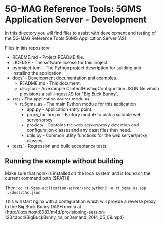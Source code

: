 5G-MAG Reference Tools: 5GMS Application Server - Development
=============================================================

In this directory you will find files to assist with development and testing of
the 5G-MAG Reference Tools 5GMS Application Server (AS).

Files in this repository:
- README.md      - Project README file.
- LICENSE        - The software license for this project.
- pyproject.toml - The Python project description for building and installing
                   the application.
- docs/          - Development documentation and examples.
  - README.md - This document.
  - chc.json - An example ContentHostingConfiguration JSON file which
               provisions a pull-ingest AS for "Big Buck Bunny".
- src/           - The application source modules.
  - rt\_5gms\_as - The main Python module for this application
    - app.py - Application entry point.
    - proxy\_factory.py - Factory module to pick a suitable web server/proxy.
    - proxies/ - Contains the web server/proxy detection and configuration
                 classes and any datat files they need.
    - utils.py - Common utility functions for the web server/proxy classes.
- tests/         - Regression and build acceptance tests.

Running the example without building
------------------------------------

Make sure that nginx is installed on the local system and is found on the
current command path ($PATH).

Then:
`cd rt-5gms-application-server/src`
`python3 -m rt_5gms_as.app ../docs/chc.json`

This will start nginx with a configuration which will provide a reverse proxy to the Big Buck Bunny DASH media at {http://localhost:8080/m4d/provisioning-session-1234abcd/BigBuckBunny_4s_onDemand_2014_05_09.mpd}

